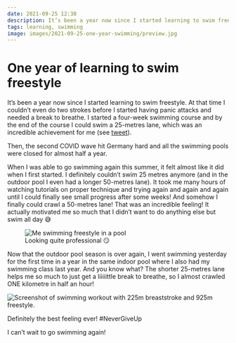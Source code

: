 ```yaml
---
date: 2021-09-25 12:30
description: It’s been a year now since I started learning to swim freestyle. At that time I couldn’t even do two strokes before I started having panic attacks and needed a break to breathe.
tags: learning, swimming
image: images/2021-09-25-one-year-swimming/preview.jpg
---
```


# One year of learning to swim freestyle

It’s been a year now since I started learning to swim freestyle. At that time I couldn’t even do two strokes before I started having panic attacks and needed a break to breathe. I started a four-week swimming course and by the end of the course I could swim a 25-metres lane, which was an incredible achievement for me (see [tweet](https://twitter.com/felibe444/status/1322298203841155072?s=20)).

Then, the second COVID wave hit Germany hard and all the swimming pools were closed for almost half a year.

When I was able to go swimming again this summer, it felt almost like it did when I first started. I definitely couldn’t swim 25 metres anymore (and in the outdoor pool I even had a longer 50-metres lane).
It took me many hours of watching tutorials on proper technique and trying again and again and again until I could finally see small progress after some weeks! And somehow I finally could crawl a 50-metres lane! That was an incredible feeling! It actually motivated me so much that I didn’t want to do anything else but swim all day 😅

<figure>
    <img src="../../images/2021-09-25-one-year-swimming/swimming.jpg" alt="Me swimming freestyle in a pool" />
    <figcaption>Looking quite professional 😏</figcaption>
</figure>

Now that the outdoor pool season is over again, I went swimming yesterday for the first time in a year in the same indoor pool where I also had my swimming class last year.
And you know what? The shorter 25-metres lane helps me so much to just get a liiiiittle break to breathe, so I almost crawled ONE kilometre in half an hour!

<img src="../../images/2021-09-25-one-year-swimming/freestyle.jpg" alt="Screenshot of swimming workout with 225m breaststroke and 925m freestyle." />

Definitely the best feeling ever! #NeverGiveUp 

I can’t wait to go swimming again!
